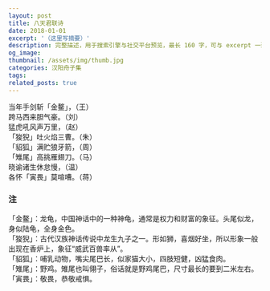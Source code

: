```yaml
---
layout: post
title: 八天君联诗
date: 2018-01-01
excerpt: '（这里写摘要）'
description: 完整描述，用于搜索引擎与社交平台预览，最长 160 字，可与 excerpt 一致
og_image: 
thumbnail: /assets/img/thumb.jpg
categories: 汉阳舟子集
tags: 
related_posts: true
---
```


当年手剑斩「金鳌」，（王）  
跨马西来胆气豪。（刘）  
猛虎吼风声万里，（赵）  
「狻猊」吐火焰三曹。（朱）  
「貂狐」满贮狼牙箭，（周）  
「雉尾」高挑雁翅刀。（马）  
晓谕诸生休怠慢，（温）  
各怀「寅畏」莫喧嘈。（蒋）

### 注

「金鳌」：龙龟，中国神话中的一种神龟，通常是权力和财富的象征。头尾似龙，身似陆龟，全身金色。  
「狻猊」：古代汉族神话传说中龙生九子之一。形如狮，喜烟好坐，所以形象一般出现在香炉上，象征“威武百兽率从”。  
「貂狐」：哺乳动物，嘴尖尾巴长，似家猫大小，四肢短健，凶猛食肉。  
「雉尾」：野鸡。雉尾也叫翎子，俗话就是野鸡尾巴，尺寸最长的要到二米左右。  
「寅畏」：敬畏，恭敬戒惧。